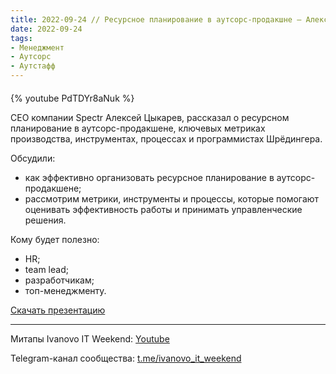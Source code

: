 ```yaml
---
title: 2022-09-24 // Ресурсное планирование в аутсорс-продакшне – Алексей Цыкарев
date: 2022-09-24
tags:
- Менеджмент
- Аутсорс
- Аутстафф
---
```


#### 

{% youtube PdTDYr8aNuk %}

CEO компании Spectr Алексей Цыкарев, рассказал о ресурсном планирование в аутсорс-продакшене, ключевых метриках производства, инструментах, процессах и программистах Шрёдингера.

Обсудили:
* как эффективно организовать ресурсное планирование в аутсорс-продакшене;
* рассмотрим метрики, инструменты и процессы, которые помогают оценивать эффективность работы и принимать управленческие решения.

Кому будет полезно:

* HR;
* team lead;
* разработчикам;
* топ-менеджменту.

[Скачать презентацию](/ivanovo-it-weekend/images/2022-09-24/resursnoe_planirovanie.pdf)

---

Митапы Ivanovo IT Weekend: [Youtube](https://www.youtube.com/channel/UCvNa9tbtI1_xgiY6F1QvQZQ)

Telegram-канал сообщества: [t.me/ivanovo_it_weekend](https://t.me/ivanovo_it_weekend)
